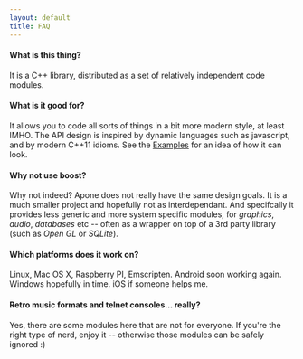 ```yaml
---
layout: default
title: FAQ
---
```


#### What is this thing?

It is a C++ library, distributed as a set of relatively independent code modules.

#### What is it good for?

It allows you to code all sorts of things in a bit more modern style, at least IMHO. The API design is inspired by dynamic languages such as javascript, and by modern C++11 idioms. See the [Examples](index.html) for an idea of how it can look.

#### Why not use boost?

Why not indeed? Apone does not really have the same design goals. It is a much smaller project and hopefully not as interdependant. And specifcally it provides less generic and more system specific modules, for *graphics*, *audio*, *databases* etc -- often as a wrapper on top of a 3rd party library (such as *Open GL* or *SQLite*).

#### Which platforms does it work on?

Linux, Mac OS X, Raspberry PI, Emscripten. Android soon working again. Windows hopefully in time. iOS if someone helps me.

#### Retro music formats and telnet consoles... really?

Yes, there are some modules here that are not for everyone. If you're the right type of nerd, enjoy it -- otherwise those modules can be safely ignored :)

